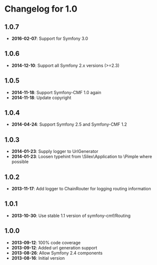 Changelog for 1.0
=========

1.0.7
------------

* **2016-02-07**: Support for Symfony 3.0

1.0.6
------------

* **2014-12-10**: Support all Symfony 2.x versions (>=2.3)


1.0.5
------------

* **2014-11-18**: Support Symfony-CMF 1.0 again
* **2014-11-18**: Update copyright


1.0.4
------------

* **2014-04-24**: Support Symfony 2.5 and Symfony-CMF 1.2


1.0.3
------------

* **2014-01-23**: Supply logger to UrlGenerator
* **2014-01-23**: Loosen typehint from \Silex\Application to \Pimple where possible


1.0.2
------------

* **2013-11-17**: Add logger to ChainRouter for logging routing information


1.0.1
------------

* **2013-10-30**: Use stable 1.1 version of symfony-cmf/Routing


1.0.0
------------

* **2013-09-12**: 100% code coverage
* **2013-09-12**: Added url generation support
* **2013-08-26**: Allow Symfony 2.4 components
* **2013-08-16**: Initial version
